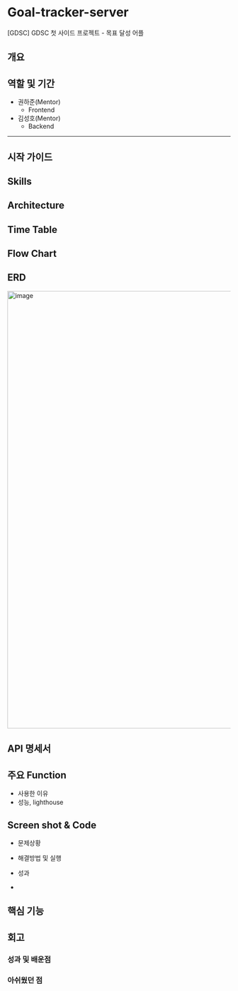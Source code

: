 # Goal-tracker-server
[GDSC] GDSC 첫 사이드 프로젝트 - 목표 달성 어플

## 개요

## 역할 및 기간
- 권하준(Mentor)
    - Frontend
- 김성호(Mentor)
    - Backend


<hr>

## 시작 가이드

## Skills

## Architecture


## Time Table

## Flow Chart

## ERD

<img width="989" alt="image" src="https://github.com/OOOIOOOIO/Goal-tracker-server/assets/74396651/602f4d02-2ea9-4ba0-a161-c9d3892d6a0c">


## API 명세서

## 주요 Function
- 사용한 이유
- 성능, lighthouse


## Screen shot & Code
- 문제상황
- 해결방법 및 실행
- 성과

-
## 핵심 기능

## 회고

### 성과 및 배운점

### 아쉬웠던 점
